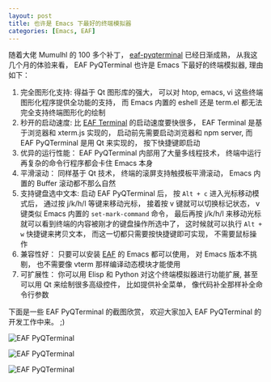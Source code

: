 ```yaml
---
layout: post
title: 也许是 Emacs 下最好的终端模拟器
categories: [Emacs, EAF]
---
```


随着大佬 Mumulhl 的 100 多个补丁， [eaf-pyqterminal](https://github.com/mumu-lhl/eaf-pyqterminal) 已经日渐成熟， 从我这几个月的体验来看， EAF PyQTerminal 也许是 Emacs 下最好的终端模拟器, 理由如下：

1. 完全图形化支持: 得益于 Qt 图形库的强大， 可以对 htop, emacs, vi 这些终端图形化程序提供全功能的支持， 而 Emacs 内置的 eshell 还是 term.el 都无法完全支持终端图形化的绘制
2. 秒开的启动速度: 比 [EAF Terminal](https://github.com/emacs-eaf/eaf-terminal) 的启动速度要快很多， EAF Terminal 是基于浏览器和 xterm.js 实现的， 启动前先需要启动浏览器和 npm server, 而 EAF PyQTerminal 是用 Qt 来实现的， 按下快捷键即启动
3. 优异的运行性能： EAF PyQTerminal 内部用了大量多线程技术， 终端中运行再复杂的命令行程序都会卡住 Emacs 本身
4. 平滑滚动： 同样基于 Qt 技术， 终端的滚屏支持触摸板平滑滚动， Emacs 内置的 Buffer 滚动都不那么自然
5. 支持键盘选中文本: 启动 EAF PyQTerminal 后， 按 `Alt + c` 进入光标移动模式后， 通过按 j/k/h/l 等键来移动光标， 接着按 v 键就可以切换标记状态， v 键类似 Emacs 内置的 `set-mark-command` 命令， 最后再按 j/k/h/l 来移动光标就可以看到终端的内容被刚才的键盘操作所选中了， 这时候就可以执行 `Alt + w` 快捷键来拷贝文本， 而这一切都只需要按快捷键即可实现， 不需要鼠标操作
6. 兼容性好： 只要可以安装 [EAF](https://github.com/emacs-eaf/emacs-application-framework) 的 Emacs 都可以使用， 对 Emacs 版本不挑剔， 也不需要像 vterm 那样编译动态模块才能使用
7. 可扩展性： 你可以用 Elisp 和 Python 对这个终端模拟器进行功能扩展, 甚至可以用 Qt 来绘制很多高级控件， 比如提供补全菜单， 像代码补全那样补全命令行参数

下面是一些 EAF PyQTerminal 的截图欣赏， 欢迎大家加入 EAF PyQTerminal 的开发工作中来。 ;)

![EAF PyQTerminal]({{site.url}}/pics/eaf-pyqterminal/1.png)

![EAF PyQTerminal]({{site.url}}/pics/eaf-pyqterminal/2.png)

![EAF PyQTerminal]({{site.url}}/pics/eaf-pyqterminal/3.png)
